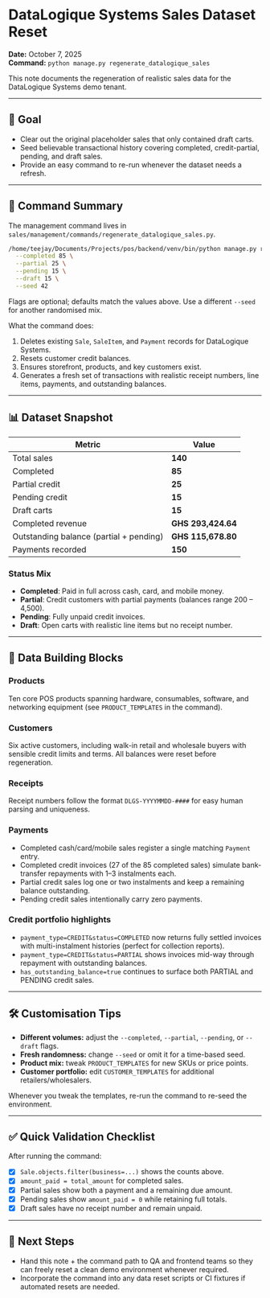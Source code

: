# DataLogique Systems Sales Dataset Reset

**Date:** October 7, 2025  
**Command:** `python manage.py regenerate_datalogique_sales`

This note documents the regeneration of realistic sales data for the DataLogique Systems demo tenant.

---

## 🎯 Goal
- Clear out the original placeholder sales that only contained draft carts.
- Seed believable transactional history covering completed, credit-partial, pending, and draft sales.
- Provide an easy command to re-run whenever the dataset needs a refresh.

---

## 🔁 Command Summary

The management command lives in `sales/management/commands/regenerate_datalogique_sales.py`.

```bash
/home/teejay/Documents/Projects/pos/backend/venv/bin/python manage.py regenerate_datalogique_sales \
  --completed 85 \
  --partial 25 \
  --pending 15 \
  --draft 15 \
  --seed 42
```

Flags are optional; defaults match the values above. Use a different `--seed` for another randomised mix.

What the command does:
1. Deletes existing `Sale`, `SaleItem`, and `Payment` records for DataLogique Systems.
2. Resets customer credit balances.
3. Ensures storefront, products, and key customers exist.
4. Generates a fresh set of transactions with realistic receipt numbers, line items, payments, and outstanding balances.

---

## 📊 Dataset Snapshot

| Metric | Value |
|--------|-------|
| Total sales | **140** |
| Completed | **85** |
| Partial credit | **25** |
| Pending credit | **15** |
| Draft carts | **15** |
| Completed revenue | **GHS 293,424.64** |
| Outstanding balance (partial + pending) | **GHS 115,678.80** |
| Payments recorded | **150** |

### Status Mix
- **Completed**: Paid in full across cash, card, and mobile money.
- **Partial**: Credit customers with partial payments (balances range 200 – 4,500).
- **Pending**: Fully unpaid credit invoices.
- **Draft**: Open carts with realistic line items but no receipt number.

---

## 🧱 Data Building Blocks

### Products
Ten core POS products spanning hardware, consumables, software, and networking equipment (see `PRODUCT_TEMPLATES` in the command).

### Customers
Six active customers, including walk-in retail and wholesale buyers with sensible credit limits and terms. All balances were reset before regeneration.

### Receipts
Receipt numbers follow the format `DLGS-YYYYMMDD-####` for easy human parsing and uniqueness.

### Payments
- Completed cash/card/mobile sales register a single matching `Payment` entry.
- Completed credit invoices (27 of the 85 completed sales) simulate bank-transfer repayments with 1–3 instalments each.
- Partial credit sales log one or two instalments and keep a remaining balance outstanding.
- Pending credit sales intentionally carry zero payments.

### Credit portfolio highlights
- `payment_type=CREDIT&status=COMPLETED` now returns fully settled invoices with multi-instalment histories (perfect for collection reports).
- `payment_type=CREDIT&status=PARTIAL` shows invoices mid-way through repayment with outstanding balances.
- `has_outstanding_balance=true` continues to surface both PARTIAL and PENDING credit sales.

---

## 🛠️ Customisation Tips
- **Different volumes:** adjust the `--completed`, `--partial`, `--pending`, or `--draft` flags.
- **Fresh randomness:** change `--seed` or omit it for a time-based seed.
- **Product mix:** tweak `PRODUCT_TEMPLATES` for new SKUs or price points.
- **Customer portfolio:** edit `CUSTOMER_TEMPLATES` for additional retailers/wholesalers.

Whenever you tweak the templates, re-run the command to re-seed the environment.

---

## ✅ Quick Validation Checklist
After running the command:

- [x] `Sale.objects.filter(business=...)` shows the counts above.
- [x] `amount_paid = total_amount` for completed sales.
- [x] Partial sales show both a payment and a remaining due amount.
- [x] Pending sales show `amount_paid = 0` while retaining full totals.
- [x] Draft sales have no receipt number and remain unpaid.

---

## 📣 Next Steps
- Hand this note + the command path to QA and frontend teams so they can freely reset a clean demo environment whenever required.
- Incorporate the command into any data reset scripts or CI fixtures if automated resets are needed.
